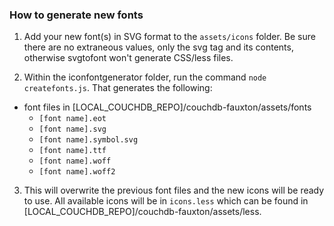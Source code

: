 ### How to generate new fonts

1. Add your new font(s) in SVG format to the `assets/icons` folder. Be sure there are no extraneous values, only the svg tag and its contents, otherwise svgtofont won't generate CSS/less files.

2. Within the iconfontgenerator folder, run the command `node createfonts.js`. That generates the following:

- font files in [LOCAL_COUCHDB_REPO]/couchdb-fauxton/assets/fonts
  * `[font name].eot` 
  * `[font name].svg`
  * `[font name].symbol.svg`
  * `[font name].ttf`
  * `[font name].woff` 
  * `[font name].woff2` 

3. This will overwrite the previous font files and the new icons will be ready to use. All available icons will be in `icons.less` which can be found in [LOCAL_COUCHDB_REPO]/couchdb-fauxton/assets/less.